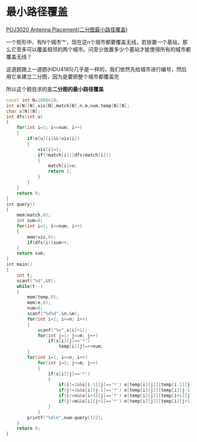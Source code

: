 # 最小路径覆盖

[POJ3020 Antenna Placement(二分图最小路径覆盖)](http://blog.csdn.net/riba2534/article/details/78550665)

一个矩形中，有N个城市’*’，现在这n个城市都要覆盖无线，若放置一个基站，那么它至多可以覆盖相邻的两个城市。问至少放置多少个基站才能使得所有的城市都覆盖无线？

这道题跟上一道题(HDU4185)几乎是一样的，我们依然先给城市进行编号，然后用它来建立二分图，因为是要把整个城市都覆盖完

所以这个题目求的是**二分图的最小路径覆盖**

```cpp
const int N=1000+20;
int e[N][N],vis[N],match[N],n,m,num,temp[N][N];
char s[N][N];
int dfs(int u)
{
    for(int i=1; i<=num; i++)
    {
        if(e[u][i]&&!vis[i])
        {
            vis[i]=1;
            if(!match[i]||dfs(match[i]))
            {
                match[i]=u;
                return 1;
            }
        }
    }
    return 0;
}
int query()
{
    mem(match,0);
    int sum=0;
    for(int i=1; i<=num; i++)
    {
        mem(vis,0);
        if(dfs(i))sum++;
    }
    return sum;
}
int main()
{
    int t;
    scanf("%d",&t);
    while(t--)
    {
        mem(temp,0);
        mem(e,0);
        num=0;
        scanf("%d%d",&n,&m);
        for(int i=1; i<=n; i++)
        {
            scanf("%s",s[i]+1);
            for(int j=1; j<=m; j++)
                if(s[i][j]=='*')
                    temp[i][j]=++num;
        }
        for(int i=1; i<=n; i++)
            for(int j=1; j<=m; j++)
            {
                if(s[i][j]=='*')
                {
                    if(i!=1&&s[i-1][j]=='*') e[temp[i][j]][temp[i-1][j]]=1;
                    if(j!=1&&s[i][j-1]=='*') e[temp[i][j]][temp[i][j-1]]=1;
                    if(i!=n&&s[i+1][j]=='*') e[temp[i][j]][temp[i+1][j]]=1;
                    if(j!=m&&s[i][j+1]=='*') e[temp[i][j]][temp[i][j+1]]=1;
                }
            }
        printf("%d\n",num-query()/2);
    }
    return 0;
}
```

